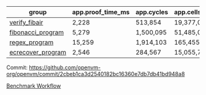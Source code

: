 | group | app.proof_time_ms | app.cycles | app.cells_used | leaf.proof_time_ms | leaf.cycles | leaf.cells_used |
| -- | -- | -- | -- | -- | -- | -- |
| [verify_fibair](https://github.com/openvm-org/openvm/blob/benchmark-results/benchmarks/verify_fibair-2cbeb1ca3d2540182bc16360e7db7db41bd948a8.md) | 2,228 |  513,854 |  19,377,061 |- | - | - |
| [fibonacci_program](https://github.com/openvm-org/openvm/blob/benchmark-results/benchmarks/fibonacci-2cbeb1ca3d2540182bc16360e7db7db41bd948a8.md) | 5,279 |  1,500,095 |  51,485,080 | 7,139 |  1,924,826 |  72,164,523 |
| [regex_program](https://github.com/openvm-org/openvm/blob/benchmark-results/benchmarks/regex-2cbeb1ca3d2540182bc16360e7db7db41bd948a8.md) | 15,259 |  1,914,103 |  165,455,373 | 29,421 |  5,883,307 |  267,912,552 |
| [ecrecover_program](https://github.com/openvm-org/openvm/blob/benchmark-results/benchmarks/ecrecover-2cbeb1ca3d2540182bc16360e7db7db41bd948a8.md) | 2,546 |  284,567 |  15,055,723 | 18,319 |  4,157,919 |  193,315,277 |


Commit: https://github.com/openvm-org/openvm/commit/2cbeb1ca3d2540182bc16360e7db7db41bd948a8

[Benchmark Workflow](https://github.com/openvm-org/openvm/actions/runs/12978236641)
